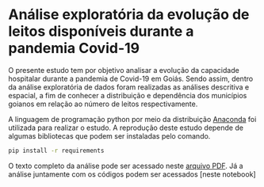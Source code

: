 # Análise exploratória da evolução de leitos disponíveis durante a pandemia Covid-19

O presente estudo tem por objetivo analisar a evolução da capacidade hospitalar durante a pandemia de Covid-19 em Goiás. Sendo assim, dentro da análise exploratória de dados foram realizadas as análises descritiva e espacial, a fim de conhecer a distribuição e dependência dos municípios goianos em relação ao número de leitos respectivamente.

A linguagem de programação python por meio da distribuição [Anaconda](https://www.anaconda.com/) foi utilizada para realizar o estudo. A reprodução deste estudo depende de algumas bibliotecas que podem ser instaladas pelo comando.

```bash
pip install -r requirements
```

O texto completo da análise pode ser acessado neste [arquivo PDF](https://github.com/osaraivamatheus/aede_leitos/blob/main/AED.pdf). Já a análise juntamente com os códigos podem ser acessados [neste notebook]



